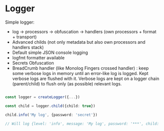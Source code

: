 # Logger

Simple logger:
- log -> processors -> obfuscation -> handlers (own processors + format + transport)
- Advanced childs (not only metadata but also own processors and handlers stack)
- Default simple JSON console logging
- logfmt formatter available
- Secrets Obfuscation
- BreadCrumb handler (like Monolog Fingers crossed handler) : keep some verbose logs in memory until an error-like log is logged. Kept verbose logs are flushed with it. Verbose logs are kept on a logger chain (parent/child) to flush only (as possible) relevant logs.

```typescript

const logger = createLogger({...})

const child = logger.child({child: true})

child.info('My log', {password: 'secret'})

// Will log {level: 'info', message: 'My log', password: '***', child: true, timestamp: '(date)'}

```